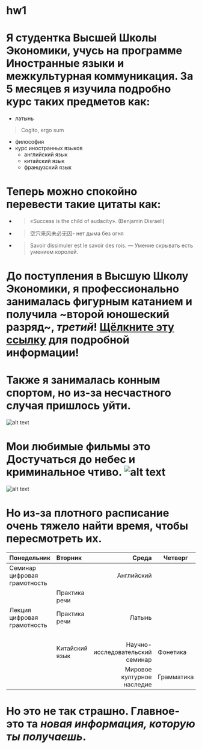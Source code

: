 # hw1
# Я студентка Высшей Школы Экономики, учусь на программе Иностранные языки и межкультурная коммуникация. За 5 месяцев я изучила подробно курс таких предметов как:
* латынь
>Cogito, ergo sum
* философия
* курс иностранных языков
    * английский язык
    * китайский язык
    * французский язык
 # Теперь можно спокойно перевести такие цитаты как:
 * >«Success is the child of audacity». (Benjamin Disraeli)
 * >空穴来风未必无因- нет дыма без огня
 * >Savoir dissimuler est le savoir des rois. — Умение скрывать есть умением королей.

# До поступления в Высшую Школу Экономики, я профессионально занималась фигурным катанием и получила ~второй юношеский разряд~,  ***третий***! [Щёлкните эту ссылку][link1] для подробной информации!
[link1]: http://frs24.ru/st/razryad-normativ-figurnoe-katanie/ "Круто!"
# Также я занималась конным спортом, но из-за несчастного случая пришлось уйти. 
![alt text](http://s1.favim.com/orig/150303/depressed-emoji-grunge-pale-Favim.com-2527510.gif)

# Мои любимые фильмы это Достучаться до небес и криминальное чтиво. ![alt text](http://www.vokrug.tv/pic/product/9/8/5/5/medium_9855672b2a5fa05ccc4b8fc1aa0bd71a.jpeg)
![alt text](http://s14.stc.all.kpcdn.net/share/i/4/1068403/wx1080.jpg)
# Но из-за плотного расписание очень тяжело найти время, чтобы пересмотреть их. 

| Понедельник                 |Вторник         |              Среда               | Четверг   |  Пятница       |  Суббота  |
| ---------                   |:---------------| -----:                           |--------   |-------         | ------
| Семинар цифровая грамотность|                |Английский                        |           | Практика речи  | Китайский | 
|                             |Практика речи   |                                  |           | Литература     | Китайский |
| Лекция цифровая грамотность |Практика речи   |  Латынь                          |           | Лекция Вкб     |           |
|                             |                |                                  |           | Лекция Мкн     |           |
|                             |Китайский язык  | Научно-исследовательский семинар | Фонетика  | Грамматика     |           |
|                             |                | Мировое културное наследие       | Грамматика|                |           |
   
# Но это не так страшно. Главное- это та ___новая информация, которую ты получаешь___. 
